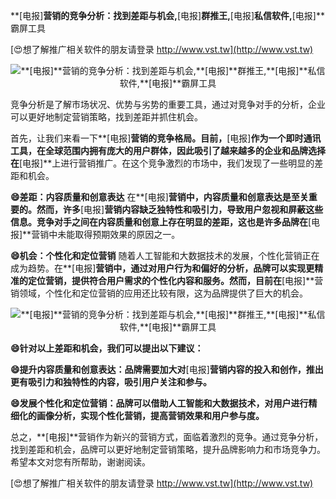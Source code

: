 **[电报]**营销的竞争分析：找到差距与机会,**[电报]**群推王,**[电报]**私信软件,**[电报]**霸屏工具

[😍想了解推广相关软件的朋友请登录 http://www.vst.tw](http://www.vst.tw)

 <center><img src="https://vst.tw/MP4/tuiguang/png/7.png" alt="**[电报]**营销的竞争分析：找到差距与机会,**[电报]**群推王,**[电报]**私信软件,**[电报]**霸屏工具"></center>

竞争分析是了解市场状况、优势与劣势的重要工具，通过对竞争对手的分析，企业可以更好地制定营销策略，找到差距并抓住机会。

首先，让我们来看一下**[电报]**营销的竞争格局。目前，**[电报]**作为一个即时通讯工具，在全球范围内拥有庞大的用户群体，因此吸引了越来越多的企业和品牌选择在**[电报]**上进行营销推广。在这个竞争激烈的市场中，我们发现了一些明显的差距和机会。

**😄差距：内容质量和创意表达**
在**[电报]**营销中，内容质量和创意表达是至关重要的。然而，许多**[电报]**营销内容缺乏独特性和吸引力，导致用户忽视和屏蔽这些信息。竞争对手之间在内容质量和创意上存在明显的差距，这也是许多品牌在**[电报]**营销中未能取得预期效果的原因之一。

**😄机会：个性化和定位营销**
随着人工智能和大数据技术的发展，个性化营销正在成为趋势。在**[电报]**营销中，通过对用户行为和偏好的分析，品牌可以实现更精准的定位营销，提供符合用户需求的个性化内容和服务。然而，目前在**[电报]**营销领域，个性化和定位营销的应用还比较有限，这为品牌提供了巨大的机会。

 <center><img src="https://vst.tw/MP4/tuiguang/png/0.png" alt="**[电报]**营销的竞争分析：找到差距与机会,**[电报]**群推王,**[电报]**私信软件,**[电报]**霸屏工具"></center>

**😄针对以上差距和机会，我们可以提出以下建议：**

**😄提升内容质量和创意表达：品牌需要加大对**[电报]**营销内容的投入和创作，推出更有吸引力和独特性的内容，吸引用户关注和参与。**

**😄发展个性化和定位营销：品牌可以借助人工智能和大数据技术，对用户进行精细化的画像分析，实现个性化营销，提高营销效果和用户参与度。**

总之，**[电报]**营销作为新兴的营销方式，面临着激烈的竞争。通过竞争分析，找到差距和机会，品牌可以更好地制定营销策略，提升品牌影响力和市场竞争力。希望本文对您有所帮助，谢谢阅读。

[😍想了解推广相关软件的朋友请登录 http://www.vst.tw](http://www.vst.tw)



